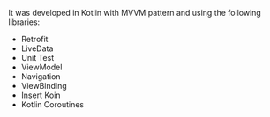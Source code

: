 It was developed in Kotlin with MVVM pattern and using the following libraries:

- Retrofit
- LiveData
- Unit Test
- ViewModel
- Navigation
- ViewBinding
- Insert Koin
- Kotlin Coroutines

<br>

